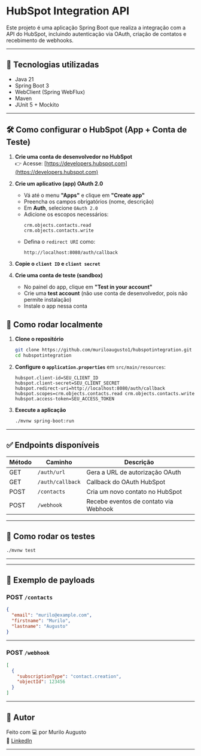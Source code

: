 # HubSpot Integration API

Este projeto é uma aplicação Spring Boot que realiza a integração com a API do HubSpot, incluindo autenticação via OAuth, criação de contatos e recebimento de webhooks.

---

## 🚀 Tecnologias utilizadas

- Java 21
- Spring Boot 3
- WebClient (Spring WebFlux)
- Maven
- JUnit 5 + Mockito

---

## 🛠️ Como configurar o HubSpot (App + Conta de Teste)

1. **Crie uma conta de desenvolvedor no HubSpot**  
   👉 Acesse: [https://developers.hubspot.com](https://developers.hubspot.com)

2. **Crie um aplicativo (app) OAuth 2.0**
    - Vá até o menu **"Apps"** e clique em **"Create app"**
    - Preencha os campos obrigatórios (nome, descrição)
    - Em **Auth**, selecione `OAuth 2.0`
    - Adicione os escopos necessários:
      ```
      crm.objects.contacts.read
      crm.objects.contacts.write
      ```
    - Defina o `redirect URI` como:
      ```
      http://localhost:8080/auth/callback
      ```

3. **Copie o `client ID` e `client secret`**

4. **Crie uma conta de teste (sandbox)**
    - No painel do app, clique em **"Test in your account"**
    - Crie uma **test account** (não use conta de desenvolvedor, pois não permite instalação)
    - Instale o app nessa conta

## 🔧 Como rodar localmente

1. **Clone o repositório**  
   ```bash
   git clone https://github.com/muriloaugusto1/hubspotintegration.git
   cd hubspotintegration
   ```

2. **Configure o `application.properties`** em `src/main/resources`:

   ```properties
   hubspot.client-id=SEU_CLIENT_ID
   hubspot.client-secret=SEU_CLIENT_SECRET
   hubspot.redirect-uri=http://localhost:8080/auth/callback
   hubspot.scopes=crm.objects.contacts.read crm.objects.contacts.write
   hubspot.access-token=SEU_ACCESS_TOKEN
   ```

3. **Execute a aplicação**
   ```bash
   ./mvnw spring-boot:run
   ```

---

## ✅ Endpoints disponíveis

| Método | Caminho             | Descrição                                 |
|--------|---------------------|-------------------------------------------|
| GET    | `/auth/url`         | Gera a URL de autorização OAuth           |
| GET    | `/auth/callback`    | Callback do OAuth HubSpot                 |
| POST   | `/contacts`         | Cria um novo contato no HubSpot           |
| POST   | `/webhook`          | Recebe eventos de contato via Webhook     |

---

## 🧪 Como rodar os testes

```bash
./mvnw test
```

---

---

## 🧾 Exemplo de payloads

### POST `/contacts`

```json
{
  "email": "murilo@example.com",
  "firstname": "Murilo",
  "lastname": "Augusto"
}
```

---

### POST `/webhook`

```json
[
  {
    "subscriptionType": "contact.creation",
    "objectId": 123456
  }
]
```

---

## 👤 Autor

Feito com 💻 por Murilo Augusto  
🔗 [LinkedIn](https://www.linkedin.com/in/muriloaugusto1)

---
